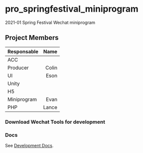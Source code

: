 # pro_springfestival_miniprogram
2021-01 Spring Festival Wechat miniprogram

## Project Members
| Responsable  |  Name  |
| :----------- | ------------:| 
| ACC          | 
| Producer	   | Colin
| UI		   | Eson
| Unity		   | 
| H5		   | 
| Miniprogram  | Evan 
| PHP		   | Lance

### Download Wechat Tools for development
[](https://developers.weixin.qq.com/miniprogram/dev/devtools/download.html)

### Docs
See [Development Docs](https://developers.weixin.qq.com/miniprogram/dev/framework/).